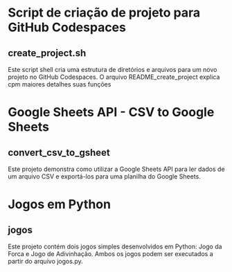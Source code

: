 # Script de criação de projeto para GitHub Codespaces
## create_project.sh

Este script shell cria uma estrutura de diretórios e arquivos para um novo projeto no GitHub Codespaces. O arquivo README_create_project explica cpm maiores detalhes suas funções

# Google Sheets API - CSV to Google Sheets 
## convert_csv_to_gsheet

Este projeto demonstra como utilizar a Google Sheets API para ler dados de um arquivo CSV e exportá-los para uma planilha do Google Sheets.

# Jogos em Python
## jogos
Este projeto contém dois jogos simples desenvolvidos em Python: Jogo da Forca e Jogo de Adivinhação. Ambos os jogos podem ser executados a partir do arquivo jogos.py.

